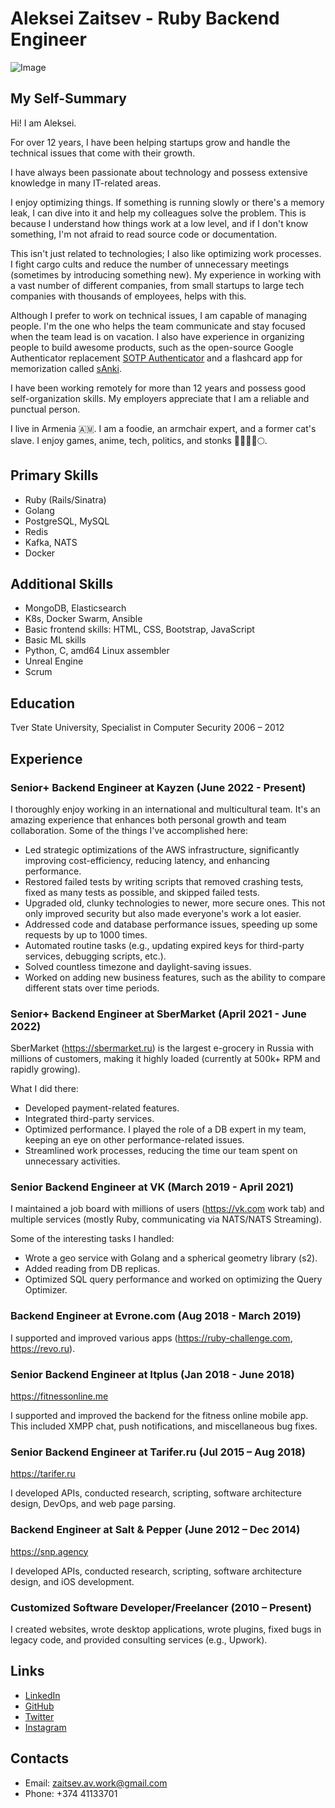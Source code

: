 # Aleksei Zaitsev - Ruby Backend Engineer

![Image](https://pbs.twimg.com/media/FdUqqyrX0AIWOqe?format=jpg&name=small)

## My Self-Summary

Hi! I am Aleksei.

For over 12 years, I have been helping startups grow and handle the technical issues that come with their growth.

I have always been passionate about technology and possess extensive knowledge in many IT-related areas.

I enjoy optimizing things. If something is running slowly or there's a memory leak, I can dive into it and help my colleagues solve the problem. This is because I understand how things work at a low level, and if I don't know something, I'm not afraid to read source code or documentation.

This isn't just related to technologies; I also like optimizing work processes. I fight cargo cults and reduce the number of unnecessary meetings (sometimes by introducing something new). My experience in working with a vast number of different companies, from small startups to large tech companies with thousands of employees, helps with this.

Although I prefer to work on technical issues, I am capable of managing people. I'm the one who helps the team communicate and stay focused when the team lead is on vacation. I also have experience in organizing people to build awesome products, such as the open-source Google Authenticator replacement [SOTP Authenticator](https://apps.apple.com/us/app/sotp-authenticator/id1526068202) and a flashcard app for memorization called [sAnki](https://apps.apple.com/ae/app/sanki-app/id1637674445).

I have been working remotely for more than 12 years and possess good self-organization skills. My employers appreciate that I am a reliable and punctual person.

I live in Armenia 🇦🇲. I am a foodie, an armchair expert, and a former cat's slave. I enjoy games, anime, tech, politics, and stonks 🦧💎🤲🚀🌕.

## Primary Skills

- Ruby (Rails/Sinatra)
- Golang
- PostgreSQL, MySQL
- Redis
- Kafka, NATS
- Docker

## Additional Skills

- MongoDB, Elasticsearch
- K8s, Docker Swarm, Ansible
- Basic frontend skills: HTML, CSS, Bootstrap, JavaScript
- Basic ML skills
- Python, C, amd64 Linux assembler
- Unreal Engine
- Scrum

## Education

Tver State University,
Specialist in Computer Security
2006 – 2012

## Experience

### Senior+ Backend Engineer at Kayzen (June 2022 - Present)

I thoroughly enjoy working in an international and multicultural team. It's an amazing experience that enhances both personal growth and team collaboration. Some of the things I've accomplished here:

- Led strategic optimizations of the AWS infrastructure, significantly improving cost-efficiency, reducing latency, and enhancing performance.
- Restored failed tests by writing scripts that removed crashing tests, fixed as many tests as possible, and skipped failed tests.
- Upgraded old, clunky technologies to newer, more secure ones. This not only improved security but also made everyone's work a lot easier.
- Addressed code and database performance issues, speeding up some requests by up to 1000 times.
- Automated routine tasks (e.g., updating expired keys for third-party services, debugging scripts, etc.).
- Solved countless timezone and daylight-saving issues.
- Worked on adding new business features, such as the ability to compare different stats over time periods.

### Senior+ Backend Engineer at SberMarket (April 2021 - June 2022)

SberMarket (https://sbermarket.ru) is the largest e-grocery in Russia with millions of customers, making it highly loaded (currently at 500k+ RPM and rapidly growing).

What I did there:

- Developed payment-related features.
- Integrated third-party services.
- Optimized performance. I played the role of a DB expert in my team, keeping an eye on other performance-related issues.
- Streamlined work processes, reducing the time our team spent on unnecessary activities.

### Senior Backend Engineer at VK (March 2019 - April 2021)

I maintained a job board with millions of users (https://vk.com work tab) and multiple services (mostly Ruby, communicating via NATS/NATS Streaming).

Some of the interesting tasks I handled:

- Wrote a geo service with Golang and a spherical geometry library (s2).
- Added reading from DB replicas.
- Optimized SQL query performance and worked on optimizing the Query Optimizer.

### Backend Engineer at Evrone.com (Aug 2018 - March 2019)

I supported and improved various apps (https://ruby-challenge.com, https://revo.ru).

### Senior Backend Engineer at Itplus (Jan 2018 - June 2018)

https://fitnessonline.me

I supported and improved the backend for the fitness online mobile app. This included XMPP chat, push notifications, and miscellaneous bug fixes.

### Senior Backend Engineer at Tarifer.ru (Jul 2015 – Aug 2018)

https://tarifer.ru

I developed APIs, conducted research, scripting, software architecture design, DevOps, and web page parsing.

### Backend Engineer at Salt & Pepper (June 2012 – Dec 2014)

https://snp.agency

I developed APIs, conducted research, scripting, software architecture design, and iOS development.

### Customized Software Developer/Freelancer (2010 – Present)

I created websites, wrote desktop applications, wrote plugins, fixed bugs in legacy code, and provided consulting services (e.g., Upwork).

## Links

- [LinkedIn](https://linkedin.com/in/aleksei-zaitsev-6188755b)
- [GitHub](https://github.com/DrShnitzel)
- [Twitter](https://twitter.com/drshnitsel)
- [Instagram](https://www.instagram.com/drshnitzel/)

## Contacts
- Email: zaitsev.av.work@gmail.com
- Phone: +374 41133701
